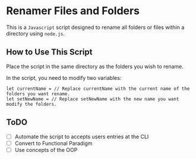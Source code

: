 # Renamer Files and Folders

This is a ```Javascript``` script designed to rename all folders or files within a directory using ```node.js```.

## How to Use This Script
Place the script in the same directory as the folders you wish to rename.

In the script, you need to modify two variables:

```
let currentName = // Replace currentName with the current name of the folders you want rename.
let setNewName = // Replace setNewName with the new name you want modify the folders.
```

## ToDO
- [ ] Automate the script to accepts users entries at the CLI
- [ ] Convert to Functional Paradigm
- [ ] Use concepts of the OOP
